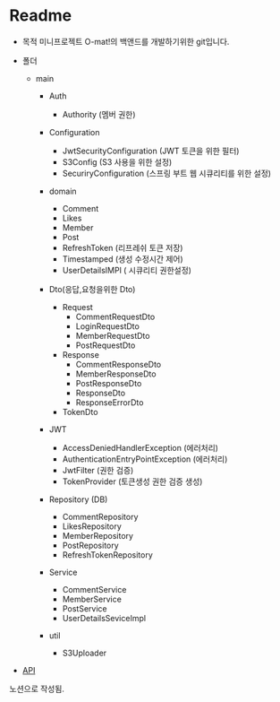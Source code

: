 
# Readme 

* 목적
   미니프로젝트 O-mat!의 백앤드를 개발하기위한 git입니다.
   

* 폴더  

  * main
    * Auth
        * Authority (멤버 권한)
    * Configuration
      * JwtSecurityConfiguration (JWT 토큰을 위한 필터)
      * S3Config (S3 사용을 위한 설정)
      * SecuriryConfiguration (스프링 부트 웹 시큐리티를 위한 설정)
    * domain
      * Comment
      * Likes
      * Member
      * Post 
      * RefreshToken (리프레쉬 토큰 저장)
      * Timestamped (생성 수정시간 제어)
      * UserDetailsIMPl ( 시큐리티 권한설정)
    * Dto(응답,요청을위한 Dto)
      * Request
        * CommentRequestDto
        * LoginRequestDto
        * MemberRequestDto
        * PostRequestDto
      * Response
        * CommentResponseDto
        * MemberResponseDto
        * PostResponseDto
        * ResponseDto
        * ResponseErrorDto
      * TokenDto
    * JWT
      * AccessDeniedHandlerException (에러처리)
      * AuthenticationEntryPointException (에러처리)
      * JwtFilter   (권한 검증)
      * TokenProvider (토큰생성 권한 검증 생성)
      
    * Repository (DB)
      * CommentRepository
      * LikesRepository
      * MemberRepository
      * PostRepository
      * RefreshTokenRepository
     
    * Service 
      * CommentService
      * MemberService
      * PostService
      * UserDetailsSeviceImpl 
    * util
      * S3Uploader
    
    

* [API](https://www.notion.so/a12cec20b7954524a1c72ff9d2ac5238?v=67980b3e5fb145d88ae4c79aced92003)

노션으로 작성됨.
